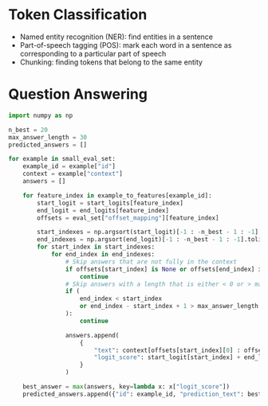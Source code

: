 # Token Classification

- Named entity recognition (NER): find entities in a sentence
- Part-of-speech tagging (POS): mark each word in a sentence as corresponding to a particular part of speech
- Chunking: finding tokens that belong to the same entity

# Question Answering

```python
import numpy as np

n_best = 20
max_answer_length = 30
predicted_answers = []

for example in small_eval_set:
    example_id = example["id"]
    context = example["context"]
    answers = []

    for feature_index in example_to_features[example_id]:
        start_logit = start_logits[feature_index]
        end_logit = end_logits[feature_index]
        offsets = eval_set["offset_mapping"][feature_index]

        start_indexes = np.argsort(start_logit)[-1 : -n_best - 1 : -1].tolist()
        end_indexes = np.argsort(end_logit)[-1 : -n_best - 1 : -1].tolist()
        for start_index in start_indexes:
            for end_index in end_indexes:
                # Skip answers that are not fully in the context
                if offsets[start_index] is None or offsets[end_index] is None:
                    continue
                # Skip answers with a length that is either < 0 or > max_answer_length.
                if (
                    end_index < start_index
                    or end_index - start_index + 1 > max_answer_length
                ):
                    continue

                answers.append(
                    {
                        "text": context[offsets[start_index][0] : offsets[end_index][1]],
                        "logit_score": start_logit[start_index] + end_logit[end_index],
                    }
                )

    best_answer = max(answers, key=lambda x: x["logit_score"])
    predicted_answers.append({"id": example_id, "prediction_text": best_answer["text"]})
```
